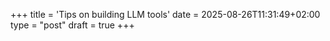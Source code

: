+++
title = 'Tips on building LLM tools'
date = 2025-08-26T11:31:49+02:00
type = "post"
draft = true
+++
